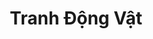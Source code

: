 ---
layout: "category-page"
title: "Tranh Động Vật"
description: "Tải miễn phí file đồ hoạ vector Tranh Động Vật png jpg pdf ai crd..."
permalink: "/category/tranh-dong-vat/"
image: "/assets/images/affiliates.jpg"
color: "#121826"
---